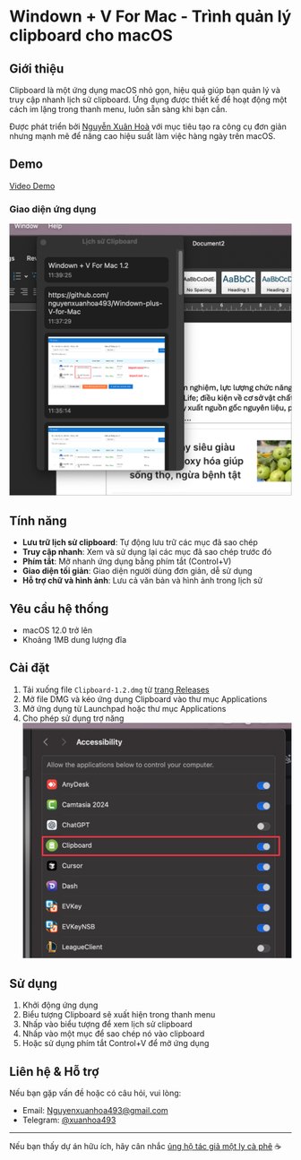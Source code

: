 # Windown + V For Mac - Trình quản lý clipboard cho macOS

## Giới thiệu

Clipboard là một ứng dụng macOS nhỏ gọn, hiệu quả giúp bạn quản lý và truy cập nhanh lịch sử clipboard. Ứng dụng được thiết kế để hoạt động một cách im lặng trong thanh menu, luôn sẵn sàng khi bạn cần.

Được phát triển bởi [Nguyễn Xuân Hoà](https://github.com/nguyenxuanhoa493) với mục tiêu tạo ra công cụ đơn giản nhưng mạnh mẽ để nâng cao hiệu suất làm việc hàng ngày trên macOS.

## Demo

[Video Demo](demo/video.mp4)

### Giao diện ứng dụng

![Giao diện Clipboard](demo/image_1.png)

## Tính năng

-   **Lưu trữ lịch sử clipboard**: Tự động lưu trữ các mục đã sao chép
-   **Truy cập nhanh**: Xem và sử dụng lại các mục đã sao chép trước đó
-   **Phím tắt**: Mở nhanh ứng dụng bằng phím tắt (Control+V)
-   **Giao diện tối giản**: Giao diện người dùng đơn giản, dễ sử dụng
-   **Hỗ trợ chữ và hình ảnh**: Lưu cả văn bản và hình ảnh trong lịch sử

## Yêu cầu hệ thống

-   macOS 12.0 trở lên
-   Khoảng 1MB dung lượng đĩa

## Cài đặt

1. Tải xuống file `Clipboard-1.2.dmg` từ [trang Releases](https://github.com/nguyenxuanhoa493/Windown-plus-V-for-Mac/releases/tag/Beta)
2. Mở file DMG và kéo ứng dụng Clipboard vào thư mục Applications
3. Mở ứng dụng từ Launchpad hoặc thư mục Applications
4. Cho phép sử dụng trợ năng
   ![Giao diện cấp quyền](demo/image_2.png)

## Sử dụng

1. Khởi động ứng dụng
2. Biểu tượng Clipboard sẽ xuất hiện trong thanh menu
3. Nhấp vào biểu tượng để xem lịch sử clipboard
4. Nhấp vào một mục để sao chép nó vào clipboard
5. Hoặc sử dụng phím tắt Control+V để mở ứng dụng

## Liên hệ & Hỗ trợ

Nếu bạn gặp vấn đề hoặc có câu hỏi, vui lòng:

-   Email: Nguyenxuanhoa493@gmail.com
-   Telegram: [@xuanhoa493](http://t.me/xuanhoa493)

---

Nếu bạn thấy dự án hữu ích, hãy cân nhắc [ủng hộ tác giả một ly cà phê](https://www.buymeacoffee.com/cooperhull) ☕
